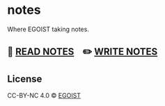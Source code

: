 # notes

Where EGOIST taking notes.

## 📰 [READ NOTES](../../issues) &nbsp;&nbsp; ✏️ [WRITE NOTES](../../issues/new)

## License

CC-BY-NC 4.0 &copy; [EGOIST](https://github.com/egoist)
